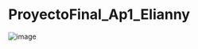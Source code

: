 # ProyectoFinal_Ap1_Elianny
![image](https://user-images.githubusercontent.com/104779804/182517161-9b9666d6-f380-4bdf-9042-5356f8ba1d55.png)
